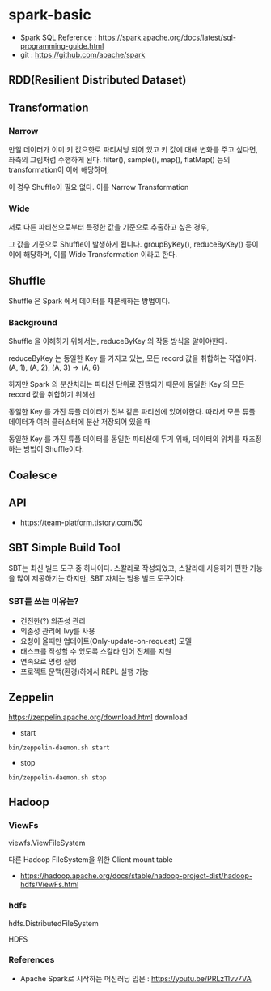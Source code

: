 # spark-basic

- Spark SQL Reference : https://spark.apache.org/docs/latest/sql-programming-guide.html
- git : https://github.com/apache/spark


## RDD(Resilient Distributed Dataset)


## Transformation

### Narrow

만일 데이터가 이미 키 값으햣로 파티셔닝 되어 있고 키 값에 대해 변화를 주고 싶다면, 좌측의 그림처럼 수행하게 된다. filter(), sample(), map(), flatMap() 등의 transformation이 이에 해당하며, 
 
이 경우 Shuffle이 필요 없다. 이를 Narrow Transformation 

### Wide
서로 다른 파티션으로부터 특정한 값을 기준으로 추출하고 싶은 경우, 

그 값을 기준으로 Shuffle이 발생하게 됩니다. groupByKey(), reduceByKey() 등이 이에 해당하며, 이를 Wide Transformation 이라고 한다.


## Shuffle

Shuffle 은 Spark 에서 데이터를 재분배하는 방법이다. 

### Background

Shuffle 을 이해하기 위해서는, reduceByKey 의 작동 방식을 알아야한다.

reduceByKey 는 동일한 Key 를 가지고 있는, 모든 record 값을 취합하는 작업이다. (A, 1), (A, 2), (A, 3) → (A, 6)

하지만 Spark 의 분산처리는 파티션 단위로 진행되기 때문에 동일한 Key 의 모든 record 값을 취합하기 위해선 

동일한 Key 를 가진 튜플 데이터가 전부 같은 파티션에 있어야한다. 따라서 모든 튜플 데이터가 여러 클러스터에 분산 저장되어 있을 때 

동일한 Key 를 가진 튜플 데이터를 동일한 파티션에 두기 위해, 데이터의 위치를 재조정하는 방법이 Shuffle이다. 



## Coalesce



## API 

- https://team-platform.tistory.com/50


## SBT Simple Build Tool

SBT는 최신 빌드 도구 중 하나이다. 스칼라로 작성되었고, 스칼라에 사용하기 편한 기능을 많이 제공하기는 하지만, SBT 자체는 범용 빌드 도구이다.

### SBT를 쓰는 이유는?
- 건전한(?) 의존성 관리
- 의존성 관리에 Ivy를 사용
- 요청이 올때만 업데이트(Only-update-on-request) 모델
- 태스크를 작성할 수 있도록 스칼라 언어 전체를 지원
- 연속으로 명령 실행
- 프로젝트 문맥(환경)하에서 REPL 실행 가능


## Zeppelin

https://zeppelin.apache.org/download.html download

- start
~~~
bin/zeppelin-daemon.sh start
~~~

- stop
~~~
bin/zeppelin-daemon.sh stop
~~~


## Hadoop

### ViewFs

viewfs.ViewFileSystem

다른 Hadoop FileSystem을 위한 Client mount table

- https://hadoop.apache.org/docs/stable/hadoop-project-dist/hadoop-hdfs/ViewFs.html

### hdfs

hdfs.DistributedFileSystem

HDFS





### References
- Apache Spark로 시작하는 머신러닝 입문 : https://youtu.be/PRLz11vv7VA


